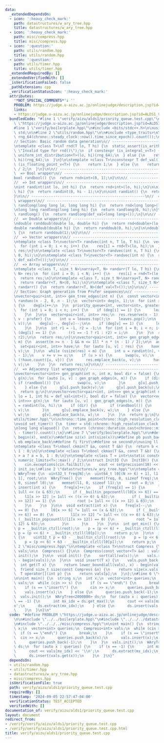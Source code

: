 ```yaml
---
data:
  _extendedDependsOn:
  - icon: ':heavy_check_mark:'
    path: datastructures/w_ary_tree.hpp
    title: datastructures/w_ary_tree.hpp
  - icon: ':heavy_check_mark:'
    path: misc/compress.hpp
    title: misc/compress.hpp
  - icon: ':question:'
    path: utils/random.hpp
    title: utils/random.hpp
  - icon: ':question:'
    path: utils/timer.hpp
    title: utils/timer.hpp
  _extendedRequiredBy: []
  _extendedVerifiedWith: []
  _isVerificationFailed: false
  _pathExtension: cpp
  _verificationStatusIcon: ':heavy_check_mark:'
  attributes:
    '*NOT_SPECIAL_COMMENTS*': ''
    PROBLEM: https://judge.u-aizu.ac.jp/onlinejudge/description.jsp?id=ALDS1_9_C
    links:
    - https://judge.u-aizu.ac.jp/onlinejudge/description.jsp?id=ALDS1_9_C
  bundledCode: "#line 1 \"verify/aizu/alds1/priority_queue.test.cpp\"\n#define PROBLEM\
    \ \"https://judge.u-aizu.ac.jp/onlinejudge/description.jsp?id=ALDS1_9_C\"\n\n\
    #line 1 \"verify/boilerplate.hpp\"\n#include <bits/stdc++.h>\n\nusing namespace\
    \ std;\n\n#line 2 \"utils/random.hpp\"\n\n#include <type_traits>\n\nmt19937_64\
    \ rng_64(chrono::steady_clock::now().time_since_epoch().count());\n\n// ----------------------------------------------------\n\
    // Section: Basic random data generation\n// ----------------------------------------------------\n\
    \ntemplate <class T>\nT rnd(T lo, T hi) {\n  static_assert(is_arithmetic_v<T>,\
    \ \"Invalid type for rnd()\");\n  if constexpr (is_integral_v<T>) {\n    return\
    \ uniform_int_distribution<T>(lo, hi)(rng_64);\n  } else {\n    return uniform_real_distribution<T>(lo,\
    \ hi)(rng_64);\n  }\n}\n\ntemplate <class T>\nconstexpr T def_val() {\n  if constexpr\
    \ (is_floating_point_v<T>) {\n    return 1;\n  } else {\n    return numeric_limits<T>::max()\
    \ / 2;\n  }\n}\n\n// ----------------------------------------------------\n//\
    \  => Bool wrapper\n// ----------------------------------------------------\n\n\
    bool randbool() {\n  return rnd<int>(0, 1);\n}\n\n// ----------------------------------------------------\n\
    //  => Int wrappers\n// ----------------------------------------------------\n\
    \nint randint(int lo, int hi) {\n  return rnd<int>(lo, hi);\n}\n\nint randint(int\
    \ hi) {\n  return randint(0, hi - 1);\n}\n\nint randint() {\n  return randint(def_val<int>());\n\
    }\n\n// ----------------------------------------------------\n//  => Long long\
    \ wrappers\n// ----------------------------------------------------\n\nlong long\
    \ randlong(long long lo, long long hi) {\n  return rnd<long long>(lo, hi);\n}\n\
    \nlong long randlong(long long hi) {\n  return randlong(0, hi);\n}\n\nlong long\
    \ randlong() {\n  return randlong(def_val<long long>());\n}\n\n// ----------------------------------------------------\n\
    //  => Double wrappers\n// ----------------------------------------------------\n\
    \ndouble randdoub(double lo, double hi) {\n  return rnd<double>(lo, hi);\n}\n\n\
    double randdoub(double hi) {\n  return randdoub(0, hi);\n}\n\ndouble randdoub()\
    \ {\n  return randdoub(1);\n}\n\n// ----------------------------------------------------\n\
    //  => Vector wrappers\n// ----------------------------------------------------\n\
    \ntemplate <class T>\nvector<T> randvec(int n, T lo, T hi) {\n  vector<T> res(n);\n\
    \  for (int i = 0; i < n; i++) {\n    res[i] = rnd<T>(lo, hi);\n  }\n  return\
    \ res;\n}\n\ntemplate <class T>\nvector<T> randvec(int n, T hi) {\n  return randvec<T>(n,\
    \ 0, hi);\n}\n\ntemplate <class T>\nvector<T> randvec(int n) {\n  return randvec<T>(n,\
    \ def_val<T>());\n}\n\n// ----------------------------------------------------\n\
    //  => Array wrappers\n// ----------------------------------------------------\n\
    \ntemplate <class T, size_t N>\narray<T, N> randarr(T lo, T hi) {\n  array<T,\
    \ N> res;\n  for (int i = 0; i < N; i++) {\n    res[i] = rnd<T>(lo, hi);\n  }\n\
    \  return res;\n}\n\ntemplate <class T, size_t N>\narray<T, N> randarr(T hi) {\n\
    \  return randarr<T, N>(0, hi);\n}\n\ntemplate <class T, size_t N>\narray<T, N>\
    \ randarr() {\n  return randarr<T, N>(def_val<T>());\n}\n\n// ----------------------------------------------------\n\
    // Section: Graph generation from Prufer sequences\n// ----------------------------------------------------\n\
    \nvector<pair<int, int>> gen_tree_edges(int n) {\n  const vector<int> prufer =\
    \ randvec(n - 2, 0, n - 1);\n  vector<int> deg(n, 1);\n  for (int x : prufer)\
    \ {\n    deg[x]++;\n  }\n  priority_queue<int, vector<int>, greater<>> leaves;\n\
    \  for (int i = 0; i < n; i++) {\n    if (deg[i] == 1) {\n      leaves.push(i);\n\
    \    }\n  }\n\n  vector<pair<int, int>> res;\n  res.reserve(n - 1);\n  for (int\
    \ v : prufer) {\n    int u = leaves.top();\n    leaves.pop();\n\n    res.push_back(minmax(u,\
    \ v));\n    deg[u]--, deg[v]--;\n\n    if (deg[v] == 1) {\n      leaves.push(v);\n\
    \    }\n  }\n\n  int r1 = -1, r2 = -1;\n  for (int i = 0; i < n; i++) {\n    if\
    \ (deg[i] == 1) {\n      (r1 == -1 ? r1 : r2) = i;\n    }\n  }\n  res.emplace_back(r1,\
    \ r2);\n\n  return res;\n}\n\nvector<pair<int, int>> gen_graph_edges(int n, int\
    \ m) {\n  assert(m >= n - 1 && m <= 1ll * n * (n - 1) / 2);\n\n  auto res = gen_tree_edges(n);\n\
    \  set<pair<int, int>> have;\n  for (auto [u, v] : res) {\n    have.emplace(u,\
    \ v);\n  }\n\n  while (ssize(res) < m) {\n    int u = randint(n), v = randint(n\
    \ - 1);\n    v += v >= u;\n    if (u > v) {\n      swap(u, v);\n    }\n    if\
    \ (!have.count({u, v})) {\n      res.emplace_back(u, v);\n      have.emplace(u,\
    \ v);\n    }\n  }\n  return res;\n}\n\n// ----------------------------------------------------\n\
    //  => Adjacency list wrappers\n// ----------------------------------------------------\n\
    \nvector<vector<int>> gen_graph(int n, int m, bool dir = false) {\n  vector<vector<int>>\
    \ g(n);\n  for (auto [u, v] : gen_graph_edges(n, m)) {\n    if (dir) {\n     \
    \ if (randbool()) {\n        swap(u, v);\n      }\n      g[u].push_back(v);\n\
    \    } else {\n      g[u].push_back(v);\n      g[v].push_back(u);\n    }\n  }\n\
    \  return g;\n}\n\nvector<vector<pair<int, int>>> gen_w_graph(int n, int m, int\
    \ lo = 1, int hi = def_val<int>(), bool dir = false) {\n  vector<vector<pair<int,\
    \ int>>> g(n);\n  for (auto [u, v] : gen_graph_edges(n, m)) {\n    const int w\
    \ = randint(lo, hi);\n    if (dir) {\n      if (randbool()) {\n        swap(u,\
    \ v);\n      }\n      g[u].emplace_back(v, w);\n    } else {\n      g[u].emplace_back(v,\
    \ w);\n      g[v].emplace_back(u, w);\n    }\n  }\n  return g;\n}\n#line 2 \"\
    utils/timer.hpp\"\n\nchrono::time_point<chrono::high_resolution_clock> timer;\n\
    \nvoid set_timer() {\n  timer = std::chrono::high_resolution_clock::now();\n}\n\
    \nlong long elapsed() {\n  return (chrono::duration_cast<chrono::milliseconds>(chrono::high_resolution_clock::now()\
    \ - timer)).count();\n}\n#line 7 \"verify/boilerplate.hpp\"\n\n#define all(x)\
    \ begin(x), end(x)\n#define sz(x) int(size(x))\n#define pb push_back\n#define\
    \ eb emplace_back\n#define fi first\n#define se second\n\nusing ll = long long;\n\
    \ntemplate <class T>\nbool ckmin(T &a, const T &b) {\n  return b < a ? a = b,\
    \ 1 : 0;\n}\n\ntemplate <class T>\nbool ckmax(T &a, const T &b) {\n  return b\
    \ > a ? a = b, 1 : 0;\n}\n\ntemplate <class T = int>\nstatic constexpr T inf =\
    \ numeric_limits<T>::max() / 2;\n\nstruct InitIO {\n  InitIO() {\n    cin.tie(0)->sync_with_stdio(0);\n\
    \    cin.exceptions(cin.failbit);\n    cout << setprecision(10) << fixed;\n  }\n\
    } init_io;\n#line 2 \"datastructures/w_ary_tree.hpp\"\n\ntemplate <int N>\nstruct\
    \ WAryTree {\n  uint32_t freq[N];\n  uint64_t l0[(N >> 6) + 1], l1[(N >> 12) +\
    \ 1], root;\n\n  WAryTree() {\n    memset(freq, 0, sizeof freq);\n    memset(l0,\
    \ 0, sizeof l0);\n    memset(l1, 0, sizeof l1);\n    root = 0;\n  }\n\n  void\
    \ insert(int x) {\n    freq[x]++;\n    if (freq[x] == 1) {\n      l0[x >> 6] |=\
    \ 1ull << (x & 63);\n      if (__builtin_popcountll(l0[x >> 6]) == 1) {\n    \
    \    l1[x >> 12] |= 1ull << ((x >> 6) & 63);\n        if (__builtin_popcountll(l1[x\
    \ >> 12]) == 1) {\n          root |= 1ull << ((x >> 12) & 63);\n        }\n  \
    \    }\n    }\n  }\n\n  void extract(int x) {\n    freq[x]--;\n    if (freq[x]\
    \ == 0) {\n      l0[x >> 6] ^= 1ull << (x & 63);\n      if (__builtin_popcountll(l0[x\
    \ >> 6]) == 0) {\n        l1[x >> 12] ^= 1ull << ((x >> 6) & 63);\n        if\
    \ (__builtin_popcountll(l1[x >> 12]) == 0) {\n          root ^= 1ull << ((x >>\
    \ 12) & 63);\n        }\n      }\n    }\n  }\n\n  int get_min() {\n    uint32_t\
    \ p = __builtin_ctzll(root);\n    p = (p << 6) + __builtin_ctzll(l1[p]);\n   \
    \ p = (p << 6) + __builtin_ctzll(l0[p]);\n    return p;\n  }\n\n  int get_max()\
    \ {\n    uint32_t p = 63 - __builtin_clzll(root);\n    p = (p << 6) + 63 - __builtin_clzll(l1[p]);\n\
    \    p = (p << 6) + 63 - __builtin_clzll(l0[p]);\n    return p;\n  }\n};\n#line\
    \ 2 \"misc/compress.hpp\"\n\ntemplate <class T>\nstruct Compress {\n  vector<T>\
    \ vals;\n\n  Compress() {}\n\n  Compress(const vector<T> &a) : vals(a) {\n   \
    \ init();\n  }\n\n  void init() {\n    sort(all(vals));\n    vals.resize(unique(all(vals))\
    \ - begin(vals));\n  }\n\n  void insert(T x) {\n    vals.push_back(x);\n  }\n\n\
    \  int get(T x) {\n    return lower_bound(all(vals), x) - begin(vals);\n  }\n\n\
    \  friend size_t size(const Compress &x) {\n    return size(x.vals);\n  }\n\n\
    \  T operator[](int p) {\n    return vals[p];\n  }\n};\n#line 6 \"verify/aizu/alds1/priority_queue.test.cpp\"\
    \n\nint main() {\n  string s;\n  int x;\n  vector<int> queries;\n  Compress<int>\
    \ vals;\n  while (cin >> s) {\n    if (s == \"end\") {\n      break;\n    }\n\
    \    if (s == \"insert\") {\n      cin >> x;\n      queries.push_back(x);\n  \
    \    vals.insert(x);\n    } else {\n      queries.push_back(-1);\n    }\n  }\n\
    \  vals.init();\n  WAryTree<2000000> ds;\n  for (auto x : queries) {\n    if (x\
    \ == -1) {\n      int mx_idx = ds.get_max();\n      cout << vals[mx_idx] << '\\\
    n';\n      ds.extract(mx_idx);\n    } else {\n      ds.insert(vals.get(x));\n\
    \    }\n  }\n}\n"
  code: "#define PROBLEM \"https://judge.u-aizu.ac.jp/onlinejudge/description.jsp?id=ALDS1_9_C\"\
    \n\n#include \"../../boilerplate.hpp\"\n#include \"../../../datastructures/w_ary_tree.hpp\"\
    \n#include \"../../../misc/compress.hpp\"\n\nint main() {\n  string s;\n  int\
    \ x;\n  vector<int> queries;\n  Compress<int> vals;\n  while (cin >> s) {\n  \
    \  if (s == \"end\") {\n      break;\n    }\n    if (s == \"insert\") {\n    \
    \  cin >> x;\n      queries.push_back(x);\n      vals.insert(x);\n    } else {\n\
    \      queries.push_back(-1);\n    }\n  }\n  vals.init();\n  WAryTree<2000000>\
    \ ds;\n  for (auto x : queries) {\n    if (x == -1) {\n      int mx_idx = ds.get_max();\n\
    \      cout << vals[mx_idx] << '\\n';\n      ds.extract(mx_idx);\n    } else {\n\
    \      ds.insert(vals.get(x));\n    }\n  }\n}"
  dependsOn:
  - utils/random.hpp
  - utils/timer.hpp
  - datastructures/w_ary_tree.hpp
  - misc/compress.hpp
  isVerificationFile: true
  path: verify/aizu/alds1/priority_queue.test.cpp
  requiredBy: []
  timestamp: '2024-09-05 22:57:47-04:00'
  verificationStatus: TEST_ACCEPTED
  verifiedWith: []
documentation_of: verify/aizu/alds1/priority_queue.test.cpp
layout: document
redirect_from:
- /verify/verify/aizu/alds1/priority_queue.test.cpp
- /verify/verify/aizu/alds1/priority_queue.test.cpp.html
title: verify/aizu/alds1/priority_queue.test.cpp
---
```

